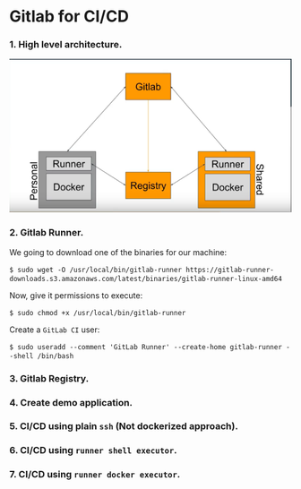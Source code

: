 # Gitlab for CI/CD

### 1. High level architecture.
![N|Solid](./gitlab-workflow.png)

### 2. Gitlab Runner.
We going to download one of the binaries for our machine:
```shell
$ sudo wget -O /usr/local/bin/gitlab-runner https://gitlab-runner-downloads.s3.amazonaws.com/latest/binaries/gitlab-runner-linux-amd64
```
Now, give it permissions to execute:
```shell
$ sudo chmod +x /usr/local/bin/gitlab-runner
```

Create a `GitLab CI` user:
```shell 
$ sudo useradd --comment 'GitLab Runner' --create-home gitlab-runner --shell /bin/bash
```

### 3. Gitlab Registry.


### 4. Create demo application.


### 5. CI/CD using plain `ssh` (Not dockerized approach).


### 6. CI/CD using `runner shell executor`.


### 7. CI/CD using `runner docker executor`.


